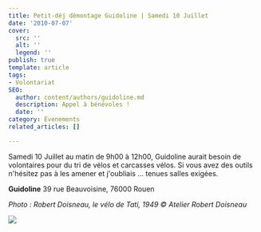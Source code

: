 ```yaml
---
title: Petit-déj démontage Guidoline | Samedi 10 Juillet
date: '2010-07-07'
cover:
  src: ''
  alt: ''
  legend: ''
publish: true
template: article
tags:
- Volontariat
SEO:
  author: content/authors/guidoline.md
  description: Appel à bénévoles !
  date: ''
category: Évenements
related_articles: []

---
```

Samedi 10 Juillet au matin de 9h00 à 12h00, Guidoline aurait besoin de volontaires pour du tri de vélos et carcasses vélos. Si vous avez des outils n'hésitez pas à les amener et j'oubliais ... tenues salles exigées.

**Guidoline** 39 rue Beauvoisine, 76000 Rouen

_Photo : Robert Doisneau, le vélo de Tati, 1949 © Atelier Robert Doisneau_

![](/uploads/velo-jacques-tati-218x300.jpg)